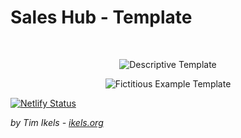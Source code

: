 # Sales Hub - Template

<br>

<p align="center">
  <a href="/descriptive-template" style="text-decoration:none;">
    <img src="https://img.shields.io/badge/View-Descriptive%20Template-blue?style=for-the-badge&logo=data:image/svg+xml;base64,PHN2ZyB4bWxucz0iaHR0cDovL3d3dy53My5vcmcvMjAwMC9zdmciIHZpZXdCb3g9IjAgMCAyNCAyNCI+PC9zdmc+" alt="Descriptive Template">
  </a>
</p>

<p align="center">
  <a href="/fictitious-example-template" style="text-decoration:none;">
    <img src="https://img.shields.io/badge/View-Fictitious%20Example-green?style=for-the-badge&logo=data:image/svg+xml;base64,PHN2ZyB4bWxucz0iaHR0cDovL3d3dy53My5vcmcvMjAwMC9zdmciIHZpZXdCb3g9IjAgMCAyNCAyNCI+PC9zdmc+" alt="Fictitious Example Template">
  </a>
</p>

[![Netlify Status](https://api.netlify.com/api/v1/badges/bc7f25f5-8619-4dad-9f47-f6dc1576a473/deploy-status)](https://app.netlify.com/projects/sales-hub-template/deploys)

*by Tim Ikels - [ikels.org](https://ikels.org)*
